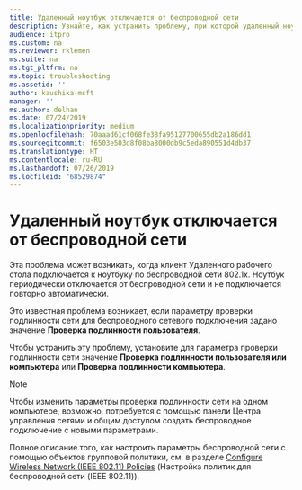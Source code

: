 ```yaml
---
title: Удаленный ноутбук отключается от беспроводной сети
description: Узнайте, как устранить проблему, при которой удаленный ноутбук отключается от беспроводной сети.
audience: itpro
ms.custom: na
ms.reviewer: rklemen
ms.suite: na
ms.tgt_pltfrm: na
ms.topic: troubleshooting
ms.assetid: ''
author: kaushika-msft
manager: ''
ms.author: delhan
ms.date: 07/24/2019
ms.localizationpriority: medium
ms.openlocfilehash: 70aaad61cf068fe38fa95127700655db2a186dd1
ms.sourcegitcommit: f6503e503d8f08ba8000db9c5eda890551d4db37
ms.translationtype: HT
ms.contentlocale: ru-RU
ms.lasthandoff: 07/26/2019
ms.locfileid: "68529874"
---
```

# <a name="remote-laptop-disconnects-from-wireless-network"></a>Удаленный ноутбук отключается от беспроводной сети

Эта проблема может возникать, когда клиент Удаленного рабочего стола подключается к ноутбуку по беспроводной сети 802.1x. Ноутбук периодически отключается от беспроводной сети и не подключается повторно автоматически.

Это известная проблема возникает, если параметру проверки подлинности сети для беспроводного сетевого подключения задано значение **Проверка подлинности пользователя**.

Чтобы устранить эту проблему, установите для параметра проверки подлинности сети значение **Проверка подлинности пользователя или компьютера** или **Проверка подлинности компьютера**.

 > [!NOTE]  
> Чтобы изменить параметры проверки подлинности сети на одном компьютере, возможно, потребуется с помощью панели Центра управления сетями и общим доступом создать беспроводное подключение с новыми параметрами.

Полное описание того, как настроить параметры беспроводной сети с помощью объектов групповой политики, см. в разделе [Configure Wireless Network (IEEE 802.11) Policies](../../../networking/core-network-guide/cncg/wireless/e-wireless-access-deployment.md#bkmk_policies) (Настройка политик для беспроводной сети (IEEE 802.11)).
